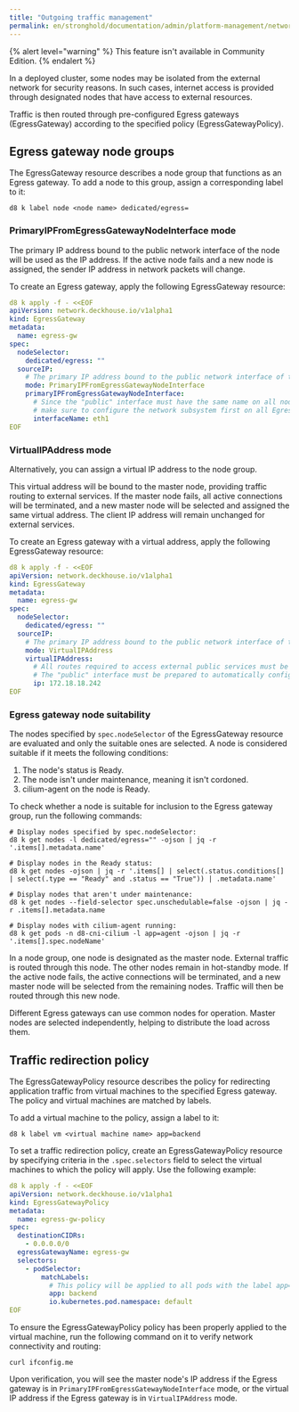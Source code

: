 ```yaml
---
title: "Outgoing traffic management"
permalink: en/stronghold/documentation/admin/platform-management/network/egress.html
---
```


{% alert level="warning" %}
This feature isn't available in Community Edition.
{% endalert %}

In a deployed cluster, some nodes may be isolated from the external network for security reasons.
In such cases, internet access is provided through designated nodes that have access to external resources.

Traffic is then routed through pre-configured Egress gateways (EgressGateway) according to the specified policy (EgressGatewayPolicy).

## Egress gateway node groups

The EgressGateway resource describes a node group that functions as an Egress gateway.
To add a node to this group, assign a corresponding label to it:

```shell
d8 k label node <node name> dedicated/egress=
```

### PrimaryIPFromEgressGatewayNodeInterface mode

The primary IP address bound to the public network interface of the node will be used as the IP address.
If the active node fails and a new node is assigned, the sender IP address in network packets will change.

To create an Egress gateway, apply the following EgressGateway resource:

```yaml
d8 k apply -f - <<EOF
apiVersion: network.deckhouse.io/v1alpha1
kind: EgressGateway
metadata:
  name: egress-gw
spec:
  nodeSelector:
    dedicated/egress: ""
  sourceIP:
    # The primary IP address bound to the public network interface of the node will be used as the IP address
    mode: PrimaryIPFromEgressGatewayNodeInterface
    primaryIPFromEgressGatewayNodeInterface:
      # Since the "public" interface must have the same name on all nodes in the group (for example, eth1),
      # make sure to configure the network subsystem first on all Egress nodes
      interfaceName: eth1
EOF
```

### VirtualIPAddress mode

Alternatively, you can assign a virtual IP address to the node group.

This virtual address will be bound to the master node, providing traffic routing to external services.
If the master node fails, all active connections will be terminated,
and a new master node will be selected and assigned the same virtual address.
The client IP address will remain unchanged for external services.

To create an Egress gateway with a virtual address, apply the following EgressGateway resource:

```yaml
d8 k apply -f - <<EOF
apiVersion: network.deckhouse.io/v1alpha1
kind: EgressGateway
metadata:
  name: egress-gw
spec:
  nodeSelector:
    dedicated/egress: ""
  sourceIP:
    # The primary IP address bound to the public network interface of the node will be used as the IP address
    mode: VirtualIPAddress
    virtualIPAddress:
      # All routes required to access external public services must be configured on every node
      # The "public" interface must be prepared to automatically configure the "virtual" IP address as a secondary IP address
      ip: 172.18.18.242
EOF
```

### Egress gateway node suitability

The nodes specified by `spec.nodeSelector` of the EgressGateway resource are evaluated and only the suitable ones are selected.
A node is considered suitable if it meets the following conditions:

1. The node's status is Ready.
1. The node isn't under maintenance, meaning it isn't cordoned.
1. cilium-agent on the node is Ready.

To check whether a node is suitable for inclusion to the Egress gateway group, run the following commands:

```shell
# Display nodes specified by spec.nodeSelector:
d8 k get nodes -l dedicated/egress="" -ojson | jq -r '.items[].metadata.name'

# Display nodes in the Ready status:
d8 k get nodes -ojson | jq -r '.items[] | select(.status.conditions[] | select(.type == "Ready" and .status == "True")) | .metadata.name'

# Display nodes that aren't under maintenance:
d8 k get nodes --field-selector spec.unschedulable=false -ojson | jq -r .items[].metadata.name

# Display nodes with cilium-agent running:
d8 k get pods -n d8-cni-cilium -l app=agent -ojson | jq -r '.items[].spec.nodeName'
```

In a node group, one node is designated as the master node. External traffic is routed through this node.
The other nodes remain in hot-standby mode.
If the active node fails, the active connections will be terminated,
and a new master node will be selected from the remaining nodes.
Traffic will then be routed through this new node.

Different Egress gateways can use common nodes for operation.
Master nodes are selected independently, helping to distribute the load across them.

## Traffic redirection policy

The EgressGatewayPolicy resource describes the policy for redirecting application traffic from virtual machines to the specified Egress gateway.
The policy and virtual machines are matched by labels.

To add a virtual machine to the policy, assign a label to it:

```shell
d8 k label vm <virtual machine name> app=backend
```

To set a traffic redirection policy,
create an EgressGatewayPolicy resource by specifying criteria in the `.spec.selectors` field
to select the virtual machines to which the policy will apply.
Use the following example:

```yaml
d8 k apply -f - <<EOF
apiVersion: network.deckhouse.io/v1alpha1
kind: EgressGatewayPolicy
metadata:
  name: egress-gw-policy
spec:
  destinationCIDRs:
    - 0.0.0.0/0
  egressGatewayName: egress-gw
  selectors:
    - podSelector:
        matchLabels:
          # This policy will be applied to all pods with the label app=backend in the default namespace on all virtual machines
          app: backend
          io.kubernetes.pod.namespace: default
EOF
```

To ensure the EgressGatewayPolicy policy has been properly applied to the virtual machine,
run the following command on it to verify network connectivity and routing:

```shell
curl ifconfig.me
```

Upon verification, you will see the master node's IP address if the Egress gateway is in `PrimaryIPFromEgressGatewayNodeInterface` mode,
or the virtual IP address if the Egress gateway is in `VirtualIPAddress` mode.
